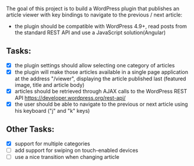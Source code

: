 The goal of this project is to build a WordPress plugin that publishes an article viewer with key bindings to navigate to the previous / next article:

* the plugin should be compatible with WordPress 4.9+, read posts from the standard REST API and use a JavaScript solution(Angular)

## Tasks:

- [x] the plugin settings should allow selecting one category of articles
- [x] the plugin will make those articles available in a single page application at the address "/viewer", displaying the article published last (featured image, title and article body)
- [x] articles should be retrieved through AJAX calls to the WordPress REST API https://developer.wordpress.org/rest-api/
- [x] the user should be able to navigate to the previous or next article using his keyboard ("j" and "k" keys)

## Other Tasks:
- [x] support for multiple categories
- [ ] add support for swiping on touch-enabled devices
- [ ] use a nice transition when changing article
